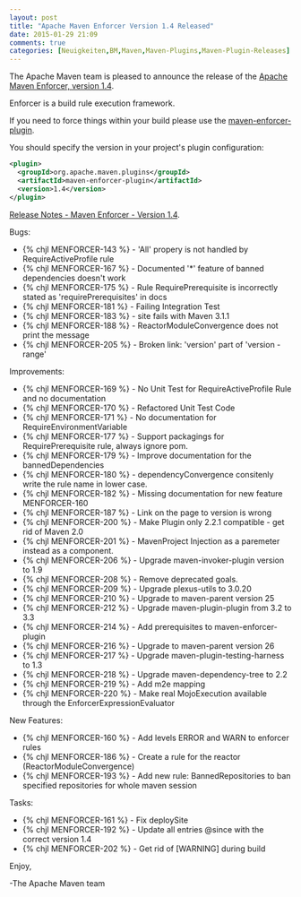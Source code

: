 ```yaml
---
layout: post
title: "Apache Maven Enforcer Version 1.4 Released"
date: 2015-01-29 21:09
comments: true
categories: [Neuigkeiten,BM,Maven,Maven-Plugins,Maven-Plugin-Releases]
---
```

The Apache Maven team is pleased to announce the release of the 
[Apache Maven Enforcer, version 1.4](http://maven.apache.org/enforcer).

Enforcer is a build rule execution framework.

If you need to force things within your build please use the 
[maven-enforcer-plugin](http://maven.apache.org/enforcer/maven-enforcer-plugin/).

You should specify the version in your project's plugin configuration:

``` xml
<plugin>
  <groupId>org.apache.maven.plugins</groupId>
  <artifactId>maven-enforcer-plugin</artifactId>
  <version>1.4</version>
</plugin>
```

<!-- more -->

[Release Notes - Maven Enforcer - Version 1.4](http://jira.codehaus.org/secure/ReleaseNote.jspa?projectId=11530&version=19420).

Bugs:

 * {% chjl MENFORCER-143 %} - 'All' propery is not handled by RequireActiveProfile rule
 * {% chjl MENFORCER-167 %} - Documented '*' feature of banned dependencies doesn't work
 * {% chjl MENFORCER-175 %} - Rule RequirePrerequisite is incorrectly stated as 'requirePrerequisites' in docs
 * {% chjl MENFORCER-181 %} - Failing Integration Test
 * {% chjl MENFORCER-183 %} - site fails with Maven 3.1.1
 * {% chjl MENFORCER-188 %} - ReactorModuleConvergence does not print the message
 * {% chjl MENFORCER-205 %} - Broken link: 'version' part of 'version - range'

Improvements:

 * {% chjl MENFORCER-169 %} - No Unit Test for RequireActiveProfile Rule and no documentation
 * {% chjl MENFORCER-170 %} - Refactored Unit Test Code
 * {% chjl MENFORCER-171 %} - No documentation for RequireEnvironmentVariable
 * {% chjl MENFORCER-177 %} - Support packagings for RequirePrerequisite rule, always ignore pom.
 * {% chjl MENFORCER-179 %} - Improve documentation for the bannedDependencies
 * {% chjl MENFORCER-180 %} - dependencyConvergence consitenly write the rule name in lower case.
 * {% chjl MENFORCER-182 %} - Missing documentation for new feature MENFORCER-160
 * {% chjl MENFORCER-187 %} - Link on the page to version is wrong
 * {% chjl MENFORCER-200 %} - Make Plugin only 2.2.1 compatible - get rid of Maven 2.0
 * {% chjl MENFORCER-201 %} - MavenProject Injection as a paremeter instead as a component.
 * {% chjl MENFORCER-206 %} - Upgrade maven-invoker-plugin version to 1.9
 * {% chjl MENFORCER-208 %} - Remove deprecated goals.
 * {% chjl MENFORCER-209 %} - Upgrade plexus-utils to 3.0.20
 * {% chjl MENFORCER-210 %} - Upgrade to maven-parent version 25
 * {% chjl MENFORCER-212 %} - Upgrade maven-plugin-plugin from 3.2 to 3.3
 * {% chjl MENFORCER-214 %} - Add prerequisites to maven-enforcer-plugin
 * {% chjl MENFORCER-216 %} - Upgrade to maven-parent version 26
 * {% chjl MENFORCER-217 %} - Upgrade maven-plugin-testing-harness to 1.3
 * {% chjl MENFORCER-218 %} - Upgrade maven-dependency-tree to 2.2
 * {% chjl MENFORCER-219 %} - Add m2e mapping
 * {% chjl MENFORCER-220 %} - Make real MojoExecution available through the EnforcerExpressionEvaluator

New Features:

 * {% chjl MENFORCER-160 %} - Add levels ERROR and WARN to enforcer rules
 * {% chjl MENFORCER-186 %} - Create a rule for the reactor (ReactorModuleConvergence)
 * {% chjl MENFORCER-193 %} - Add new rule: BannedRepositories to ban specified repositories for whole maven session

Tasks:

 * {% chjl MENFORCER-161 %} - Fix deploySite
 * {% chjl MENFORCER-192 %} - Update all entries @since with the correct version 1.4
 * {% chjl MENFORCER-202 %} - Get rid of [WARNING] during build

Enjoy,

-The Apache Maven team
